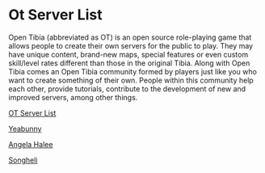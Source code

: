 # Ot Server List
Open Tibia (abbreviated as OT) is an open source role-playing game that allows people to create their own servers for the public to play. They may have unique content, brand-new maps, special features or even custom skill/level rates different than those in the original Tibia. Along with Open Tibia comes an Open Tibia community formed by players just like you who want to create something of their own. People within this community help each other, provide tutorials, contribute to the development of new and improved servers, among other things.

[OT Server List](https://otserverlist.me/ "OT Server List")

[Yeabunny](https://yeabunny.com "Yeabunny")

[Angela Halee](https://yeabunny.com/product-tag/angela-halee/ "Angela Halee")

[Songheli](https://yeabunny.com/product-tag/songheli/ "Songheli")
